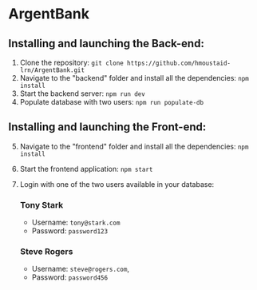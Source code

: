 # ArgentBank

## Installing and launching the Back-end:

1. Clone the repository: `git clone https://github.com/hmoustaid-lrn/ArgentBank.git`
2. Navigate to the "backend" folder and install all the dependencies: `npm install`
3. Start the backend server: `npm run dev`
4. Populate database with two users: `npm run populate-db`
   
## Installing and launching the Front-end:

5. Navigate to the "frontend" folder and install all the dependencies: `npm install`
6. Start the frontend application: `npm start`
7. Login with one of the two users available in your database:
   
   ### Tony Stark

    - Username: `tony@stark.com`
    - Password: `password123`

   ### Steve Rogers

     - Username: `steve@rogers.com`,
     - Password: `password456`

